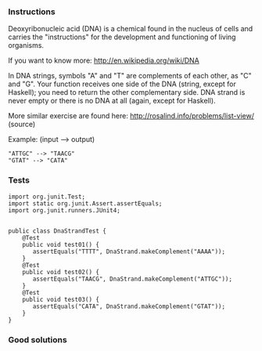 ### Instructions
Deoxyribonucleic acid (DNA) is a chemical found in the nucleus of cells and carries the "instructions" for the development and functioning of living organisms.

If you want to know more: http://en.wikipedia.org/wiki/DNA

In DNA strings, symbols "A" and "T" are complements of each other, as "C" and "G". Your function receives one side of the DNA (string, except for Haskell); you need to return the other complementary side. DNA strand is never empty or there is no DNA at all (again, except for Haskell).

More similar exercise are found here: http://rosalind.info/problems/list-view/ (source)

Example: (input --> output)

```
"ATTGC" --> "TAACG"
"GTAT" --> "CATA"
```

### Tests
```
import org.junit.Test;
import static org.junit.Assert.assertEquals;
import org.junit.runners.JUnit4;


public class DnaStrandTest {
    @Test
    public void test01() {
       assertEquals("TTTT", DnaStrand.makeComplement("AAAA"));
    }
    @Test
    public void test02() {
       assertEquals("TAACG", DnaStrand.makeComplement("ATTGC"));
    }
    @Test
    public void test03() {
       assertEquals("CATA", DnaStrand.makeComplement("GTAT"));
    }    
}
```

### Good solutions
